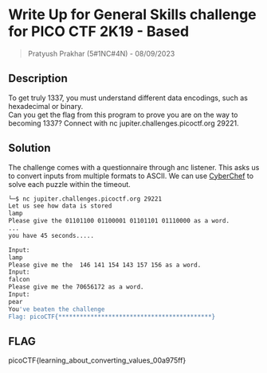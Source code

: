 # Write Up for General Skills challenge for PICO CTF 2K19 - Based

> Pratyush Prakhar (5#1NC#4N) - 08/09/2023

## Description

To get truly 1337, you must understand different data encodings, such as hexadecimal or binary.\
Can you get the flag from this program to prove you are on the way to becoming 1337? Connect with nc jupiter.challenges.picoctf.org 29221.

## Solution

The challenge comes with a questionnaire through anc listener. This asks us to convert inputs from multiple formats to ASCII. We can use [CyberChef](https://cyberchef.org/) to solve each puzzle within the timeout.

```bash
└─$ nc jupiter.challenges.picoctf.org 29221
Let us see how data is stored
lamp
Please give the 01101100 01100001 01101101 01110000 as a word.
...
you have 45 seconds.....

Input:
lamp
Please give me the  146 141 154 143 157 156 as a word.
Input:
falcon
Please give me the 70656172 as a word.
Input:
pear
You've beaten the challenge
Flag: picoCTF{*******************************************}
```

## FLAG

picoCTF{learning_about_converting_values_00a975ff}







